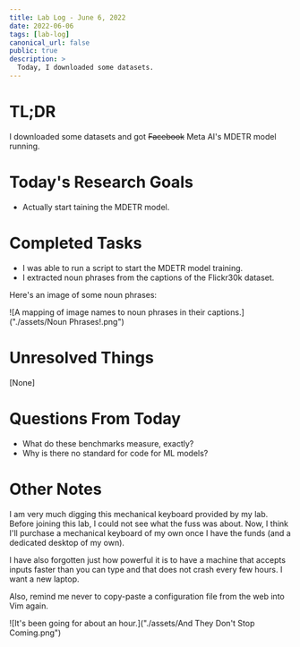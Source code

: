 ```yaml
---
title: Lab Log - June 6, 2022
date: 2022-06-06
tags: [lab-log]
canonical_url: false
public: true
description: >
  Today, I downloaded some datasets.
---
```


# TL;DR

I downloaded some datasets and got ~~Facebook~~ Meta AI's MDETR model running.

# Today's Research Goals

- Actually start taining the MDETR model.

# Completed Tasks

- I was able to run a script to start the MDETR model training.
- I extracted noun phrases from the captions of the Flickr30k dataset.

Here's an image of some noun phrases:

![A mapping of image names to noun phrases in their captions.]("./assets/Noun Phrases!.png")

# Unresolved Things

[None]

# Questions From Today

- What do these benchmarks measure, exactly?
- Why is there no standard for code for ML models?

# Other Notes

I am very much digging this mechanical keyboard provided by my lab. Before
joining this lab, I could not see what the fuss was about. Now, I think I'll
purchase a mechanical keyboard of my own once I have the funds (and a dedicated
desktop of my own).

I have also forgotten just how powerful it is to have a machine that accepts inputs
faster than you can type and that does not crash every few hours. I want a new
laptop.

Also, remind me never to copy-paste a configuration file from the web into Vim
again.

![It's been going for about an hour.]("./assets/And They Don't Stop Coming.png")
